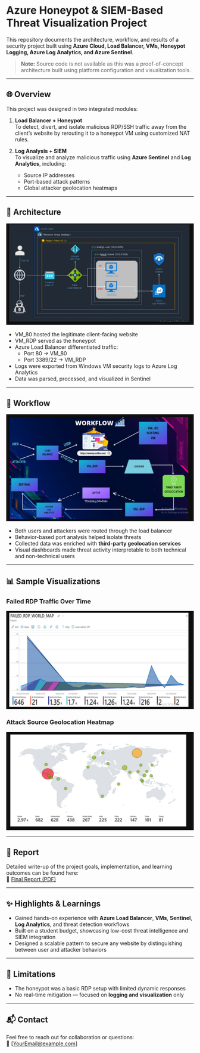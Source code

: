 # Azure Honeypot & SIEM-Based Threat Visualization Project

This repository documents the architecture, workflow, and results of a security project built using **Azure Cloud, Load Balancer, VMs, Honeypot Logging, Azure Log Analytics, and Azure Sentinel**.

> **Note:** Source code is not available as this was a proof-of-concept architecture built using platform configuration and visualization tools.

---

## 🌐 Overview

This project was designed in two integrated modules:

1. **Load Balancer + Honeypot**  
   To detect, divert, and isolate malicious RDP/SSH traffic away from the client’s website by rerouting it to a honeypot VM using customized NAT rules.

2. **Log Analysis + SIEM**  
   To visualize and analyze malicious traffic using **Azure Sentinel** and **Log Analytics**, including:
   - Source IP addresses
   - Port-based attack patterns
   - Global attacker geolocation heatmaps

---

## 🧩 Architecture

![Azure Architecture](architecture/azure_infra_diagram.png)

- VM_80 hosted the legitimate client-facing website
- VM_RDP served as the honeypot
- Azure Load Balancer differentiated traffic:
  - Port 80 → VM_80
  - Port 3389/22 → VM_RDP
- Logs were exported from Windows VM security logs to Azure Log Analytics
- Data was parsed, processed, and visualized in Sentinel

---

## 🔁 Workflow

![Workflow Diagram](architecture/workflow_diagram.png)

- Both users and attackers were routed through the load balancer
- Behavior-based port analysis helped isolate threats
- Collected data was enriched with **third-party geolocation services**
- Visual dashboards made threat activity interpretable to both technical and non-technical users

---

## 📊 Sample Visualizations

### Failed RDP Traffic Over Time
![Failed RDP World Map](architecture/rdp_failed_map.png)

### Attack Source Geolocation Heatmap
![Geolocation Map](architecture/world_attack_sources.png)

---

## 📄 Report

Detailed write-up of the project goals, implementation, and learning outcomes can be found here:  
📎 [Final Report (PDF)](report/final_report.pdf)

---

## ✨ Highlights & Learnings

- Gained hands-on experience with **Azure Load Balancer**, **VMs**, **Sentinel**, **Log Analytics**, and threat detection workflows
- Built on a student budget, showcasing low-cost threat intelligence and SIEM integration
- Designed a scalable pattern to secure any website by distinguishing between user and attacker behaviors

---

## 🚧 Limitations

- The honeypot was a basic RDP setup with limited dynamic responses
- No real-time mitigation — focused on **logging and visualization** only

---

## 📬 Contact

Feel free to reach out for collaboration or questions:  
📧 [YourEmail@example.com]
